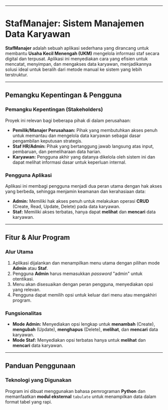 -----

# **StafManajer: Sistem Manajemen Data Karyawan**

**StafManajer** adalah sebuah aplikasi sederhana yang dirancang untuk membantu **Usaha Kecil Menengah (UKM)** mengelola informasi staf secara digital dan terpusat. Aplikasi ini menyediakan cara yang efisien untuk mencatat, menyimpan, dan mengakses data karyawan, menjadikannya solusi ideal untuk beralih dari metode manual ke sistem yang lebih terstruktur.

-----
## **Pemangku Kepentingan & Pengguna**

### **Pemangku Kepentingan (Stakeholders)**

Proyek ini relevan bagi beberapa pihak di dalam perusahaan:

  * **Pemilik/Manajer Perusahaan:** Pihak yang membutuhkan akses penuh untuk memantau dan mengelola data karyawan sebagai dasar pengambilan keputusan strategis.
  * **Staf HR/Admin:** Pihak yang bertanggung jawab langsung atas input, pembaruan, dan pemeliharaan data harian.
  * **Karyawan:** Pengguna akhir yang datanya dikelola oleh sistem ini dan dapat melihat informasi dasar untuk keperluan internal.

### **Pengguna Aplikasi**

Aplikasi ini membagi pengguna menjadi dua peran utama dengan hak akses yang berbeda, sehingga menjamin keamanan dan kerahasiaan data:

  * **Admin:** Memiliki hak akses penuh untuk melakukan operasi **CRUD** (Create, Read, Update, Delete) pada data karyawan.
  * **Staf:** Memiliki akses terbatas, hanya dapat **melihat** dan **mencari** data karyawan.

-----

## **Fitur & Alur Program**

### **Alur Utama**

1.  Aplikasi dijalankan dan menampilkan menu utama dengan pilihan mode **Admin** atau **Staf**.
2.  Pengguna **Admin** harus memasukkan *password* "admin" untuk otentikasi.
3.  Menu akan disesuaikan dengan peran pengguna, menyediakan opsi yang relevan.
4.  Pengguna dapat memilih opsi untuk keluar dari menu atau mengakhiri program.

### **Fungsionalitas**

  * **Mode Admin:** Menyediakan opsi lengkap untuk **menambah** (Create), **mengubah** (Update), **menghapus** (Delete), **melihat**, dan **mencari** data karyawan.
  * **Mode Staf:** Menyediakan opsi terbatas hanya untuk **melihat** dan **mencari** data karyawan.
    
-----

## **Panduan Penggunaan**

### **Teknologi yang Digunakan**

Program ini dibuat menggunakan bahasa pemrograman **Python** dan memanfaatkan **modul eksternal** `tabulate` untuk menampilkan data dalam format tabel yang rapi.


